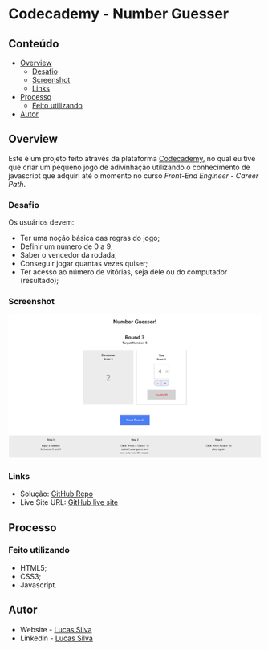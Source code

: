 # Codecademy - Number Guesser

## Conteúdo

- [Overview](#overview)
  - [Desafio](#desafio)
  - [Screenshot](#screenshot)
  - [Links](#links)
- [Processo](#processo)
  - [Feito utilizando](#feito-utilizando)
- [Autor](#autor)

## Overview

Este é um projeto feito através da plataforma [Codecademy](https://www.codecademy.com/), no qual eu tive que criar um pequeno jogo de adivinhação utilizando o conhecimento de javascript que adquiri até o momento no curso *Front-End Engineer - Career Path*.

### Desafio

Os usuários devem:

- Ter uma noção básica das regras do jogo;
- Definir um número de 0 a 9;
- Saber o vencedor da rodada;
- Conseguir jogar quantas vezes quiser;
- Ter acesso ao número de vitórias, seja dele ou do computador (resultado);


### Screenshot

![](./Images/Number-guesser-screenshot.png)

### Links

- Solução: [GitHub Repo](https://github.com/lucasfs022/FAQ-Accordion)
- Live Site URL: [GitHub live site](https://lucasfs022.github.io/FAQ-Accordion/)

## Processo

### Feito utilizando

- HTML5; 
- CSS3;
- Javascript.

## Autor

- Website - [Lucas Silva](https://www.lfsdev.com.br)
- Linkedin - [Lucas Silva](https://www.linkedin.com/in/lucas-silva-658980161)
